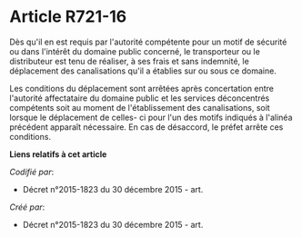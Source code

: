 # Article R721-16

Dès qu'il en est requis par l'autorité compétente pour un motif de sécurité ou dans l'intérêt du domaine public concerné, le
transporteur ou le distributeur est tenu de réaliser, à ses frais et sans indemnité, le déplacement des canalisations qu'il a
établies sur ou sous ce domaine.

Les conditions du déplacement sont arrêtées après concertation entre l'autorité affectataire du domaine public et les
services déconcentrés compétents soit au moment de l'établissement des canalisations, soit lorsque le déplacement de celles-
ci pour l'un des motifs indiqués à l'alinéa précédent apparaît nécessaire. En cas de désaccord, le préfet arrête ces
conditions.

**Liens relatifs à cet article**

_Codifié par_:

  - Décret n°2015-1823 du 30 décembre 2015 - art.

_Créé par_:

  - Décret n°2015-1823 du 30 décembre 2015 - art.
